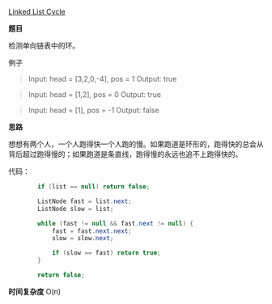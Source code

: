 [Linked List Cycle](https://leetcode.com/problems/linked-list-cycle/)

**题目**

检测单向链表中的环。

例子

> Input: head = [3,2,0,-4], pos = 1
> Output: true

> Input: head = [1,2], pos = 0
> Output: true

> Input: head = [1], pos = -1
> Output: false

**思路**

想想有两个人，一个人跑得快一个人跑的慢。如果跑道是环形的，跑得快的总会从背后超过跑得慢的；如果跑道是条直线，跑得慢的永远也追不上跑得快的。

代码：

```java
        if (list == null) return false;

        ListNode fast = list.next;
        ListNode slow = list;

        while (fast != null && fast.next != null) {
            fast = fast.next.next;
            slow = slow.next;

            if (slow == fast) return true;
        }

        return false;
```


**时间复杂度**
O(n)